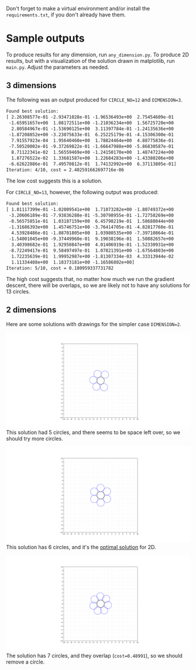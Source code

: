 Don't forget to make a virtual environment and/or install the `requirements.txt`, if you don't already have them.
# Sample outputs
To produce results for any dimension, run `any_dimension.py`. To produce 2D results, but with a visualization of the solution drawn in matplotlib, run `main.py`. Adjust the parameters as needed.
## 3 dimensions
The following was an output produced for `CIRCLE_NO=12` and `DIMENSION=3`.
```
Found best solution:
[ 2.26308577e-01 -2.93471028e-01 -1.96536493e+00  2.75454609e-01
 -1.65951657e+00  1.08172511e+00 -1.21036234e+00  1.56725720e+00
  2.80584967e-01 -1.53690125e+00  3.11397784e-01 -1.24135636e+00
 -1.87208852e+00 -3.23075633e-01  6.25225179e-01 -4.15306300e-01
  7.91557923e-04  1.95640460e+00  1.78824464e+00  4.88775836e-01
 -7.50520002e-01 -9.37269822e-01 -1.66647988e+00 -5.86830587e-01
  8.71122341e-02  1.56559469e+00 -1.24150170e+00  1.48747224e+00
  1.87276522e-02  1.33681587e+00  1.22684283e+00 -1.43380206e+00
 -6.62622886e-01  7.49570812e-01  1.74132992e+00  6.37113805e-01]
Iteration: 4/10, cost = 2.402591662697716e-06
```
The low cost suggests this is a solution.

For `CIRCLE_NO=13`, however, the following output was produced:
```
Found best solution:
[ 1.81117399e-01 -1.02009541e+00  1.71073282e+00 -1.80749372e+00
 -3.20606189e-01 -7.93836288e-01 -5.30798955e-01 -1.72758269e+00
 -8.56575851e-01  1.03187159e+00  6.45798219e-01  1.58688044e+00
 -1.31686393e+00  1.45746751e+00 -3.76414705e-01 -4.82817760e-01
  4.53928486e-01 -1.88701805e+00  1.03980535e+00 -7.39710864e-01
 -1.54001045e+00 -9.37449960e-01  9.19038196e-01  1.50882657e+00
  3.40398682e-01  1.92950847e+00  4.01406919e-01 -1.52330931e+00
 -8.72249417e-01  9.58497497e-01  1.07821391e+00 -1.67564803e+00
  1.72235639e-01  1.99952987e+00 -1.81307334e-03  4.33313944e-02
  1.11334408e+00  1.18373181e+00 -1.16586802e+00]
Iteration: 5/10, cost = 0.180959337731782
```
The high cost suggests that, no matter how much we run the gradient descent, there will be overlaps, so we are likely not to have any solutions for 13 circles.
## 2 dimensions
Here are some solutions with drawings for the simpler case `DIMENSION=2`.

![5 circles](https://github.com/cateatingpancakes/circles/blob/main/outputs/5circles.png)
This solution had 5 circles, and there seems to be space left over, so we should try more circles.

![6 circles](https://github.com/cateatingpancakes/circles/blob/main/outputs/6circles.png)
This solution has 6 circles, and it's the [optimal solution](https://en.wikipedia.org/wiki/Kissing_number#Known_greatest_kissing_numbers) for 2D.

![7 circles](https://github.com/cateatingpancakes/circles/blob/main/outputs/7circles.png)
The solution has 7 circles, and they overlap (`cost=0.48991`), so we should remove a circle.
